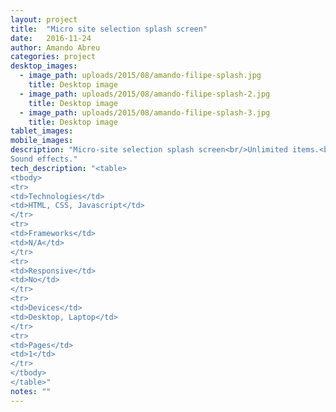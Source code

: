 ```yaml
---
layout: project 
title:  "Micro site selection splash screen"
date:   2016-11-24
author: Amando Abreu
categories: project
desktop_images:
  - image_path: uploads/2015/08/amando-filipe-splash.jpg
    title: Desktop image
  - image_path: uploads/2015/08/amando-filipe-splash-2.jpg
    title: Desktop image
  - image_path: uploads/2015/08/amando-filipe-splash-3.jpg
    title: Desktop image
tablet_images:
mobile_images:
description: "Micro-site selection splash screen<br/>Unlimited items.<br/>
Sound effects."
tech_description: "<table>
<tbody>
<tr>
<td>Technologies</td>
<td>HTML, CSS, Javascript</td>
</tr>
<tr>
<td>Frameworks</td>
<td>N/A</td>
</tr>
<tr>
<td>Responsive</td>
<td>No</td>
</tr>
<tr>
<td>Devices</td>
<td>Desktop, Laptop</td>
</tr>
<tr>
<td>Pages</td>
<td>1</td>
</tr>
</tbody>
</table>"
notes: ""
---
```

